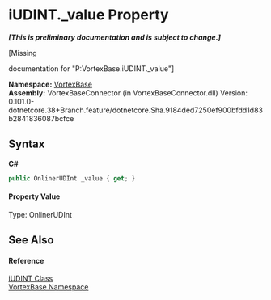 # iUDINT._value Property 
 _**\[This is preliminary documentation and is subject to change.\]**_

\[Missing <summary> documentation for "P:VortexBase.iUDINT._value"\]

**Namespace:**&nbsp;<a href="N_VortexBase.md">VortexBase</a><br />**Assembly:**&nbsp;VortexBaseConnector (in VortexBaseConnector.dll) Version: 0.101.0-dotnetcore.38+Branch.feature/dotnetcore.Sha.9184ded7250ef900bfdd1d83b2841836087bcfce

## Syntax

**C#**<br />
``` C#
public OnlinerUDInt _value { get; }
```


#### Property Value
Type: OnlinerUDInt

## See Also


#### Reference
<a href="T_VortexBase_iUDINT.md">iUDINT Class</a><br /><a href="N_VortexBase.md">VortexBase Namespace</a><br />